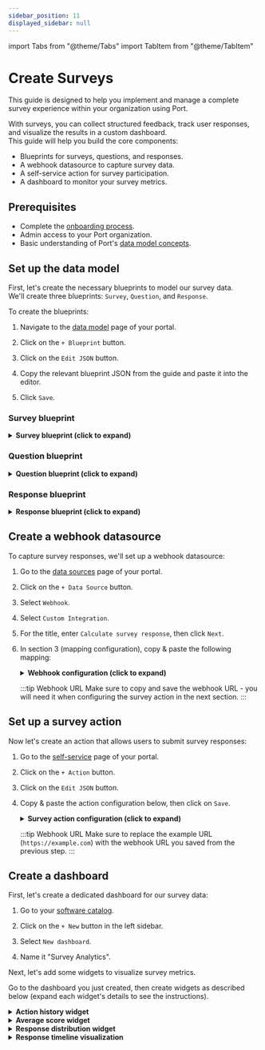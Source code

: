 ```yaml
---
sidebar_position: 11
displayed_sidebar: null
---
```


import Tabs from "@theme/Tabs"
import TabItem from "@theme/TabItem"

# Create Surveys

This guide is designed to help you implement and manage a complete survey experience within your organization using Port.  

With surveys, you can collect structured feedback, track user responses, and visualize the results in a custom dashboard.  
This guide will help you build the core components:
- Blueprints for surveys, questions, and responses.
- A webhook datasource to capture survey data.
- A self-service action for survey participation.
- A dashboard to monitor your survey metrics.

## Prerequisites

- Complete the [onboarding process](/getting-started/overview).
- Admin access to your Port organization.
- Basic understanding of Port's [data model concepts](/build-your-software-catalog/customize-integrations/configure-data-model).

## Set up the data model

First, let's create the necessary blueprints to model our survey data.  
We'll create three blueprints: `Survey`, `Question`, and `Response`.

To create the blueprints:
1. Navigate to the [data model](https://app.getport.io/settings/data-model) page of your portal.

2. Click on the `+ Blueprint` button.

3. Click on the `Edit JSON` button.

4. Copy the relevant blueprint JSON from the guide and paste it into the editor.

5. Click `Save`.

### Survey blueprint

<details>
<summary><b>Survey blueprint (click to expand)</b></summary>

```json
{
  "identifier": "survey",
  "title": "Survey",
  "icon": "Bar",
  "schema": {
    "properties": {
      "title": {
        "type": "string",
        "title": "Title"
      },
      "description": {
        "type": "string",
        "title": "Description",
        "format": "markdown"
      }
    },
    "required": []
  },
  "mirrorProperties": {},
  "calculationProperties": {},
  "aggregationProperties": {},
  "relations": {}
}
```
</details>

### Question blueprint

<details>
<summary><b>Question blueprint (click to expand)</b></summary>

```json
{
  "identifier": "question",
  "title": "Question",
  "icon": "Bulb",
  "schema": {
    "properties": {
      "numeric_question": {
        "type": "boolean",
        "title": "Numeric Question"
      }
    },
    "required": [
      "numeric_question"
    ]
  },
  "mirrorProperties": {},
  "calculationProperties": {
    "avg_score_scorecard": {
      "title": "Avg Score - Scorecard",
      "icon": "DefaultProperty",
      "calculation": "if (.properties.avg_score == null) then null else if (.properties.avg_score < 3) then \"low\" elif (.properties.avg_score <= 4) then \"medium\" else \"high\" end end",
      "type": "string",
      "colorized": true,
      "colors": {
        "low": "red",
        "medium": "yellow",
        "high": "green"
      }
    }
  },
  "aggregationProperties": {
    "avg_score": {
      "title": "Avg Score",
      "icon": "DefaultProperty",
      "type": "number",
      "target": "response",
      "calculationSpec": {
        "func": "average",
        "averageOf": "total",
        "property": "numeric_value",
        "measureTimeBy": "$createdAt",
        "calculationBy": "property"
      }
    }
  },
  "relations": {
    "survey": {
      "title": "Survey",
      "target": "survey",
      "required": false,
      "many": false
    }
  }
}
```
</details>

### Response blueprint

<details>
<summary><b>Response blueprint (click to expand)</b></summary>

```json
{
  "identifier": "response",
  "title": "Response",
  "icon": "Register",
  "schema": {
    "properties": {
      "value": {
        "icon": "DefaultProperty",
        "type": "string",
        "title": "Answer"
      }
    },
    "required": []
  },
  "mirrorProperties": {
    "team": {
      "title": "Team",
      "path": "user.$team.$identifier"
    },
    "avg_score": {
      "title": "Avg Score",
      "path": "question.avg_score"
    }
  },
  "calculationProperties": {
    "numeric_value": {
      "title": "Numeric Value",
      "icon": "DefaultProperty",
      "calculation": ".properties.value | (tonumber // null)",
      "type": "number"
    }
  },
  "aggregationProperties": {},
  "relations": {
    "user": {
      "title": "User",
      "target": "_user",
      "required": false,
      "many": false
    },
    "question": {
      "title": "Question",
      "target": "question",
      "required": false,
      "many": false
    }
  }
}
```
</details>

## Create a webhook datasource

To capture survey responses, we'll set up a webhook datasource:

1. Go to the [data sources](https://app.getport.io/settings/data-sources) page of your portal.

2. Click on the `+ Data Source` button.

3. Select `Webhook`.

4. Select `Custom Integration`.

5. For the title, enter `Calculate survey response`, then click `Next`.

6. In section 3 (mapping configuration), copy & paste the following mapping:

    <details>
    <summary><b>Webhook configuration (click to expand)</b></summary>

    The following mapping configuration defines how to handle incoming data, specifying which piece of data to map to which property on the relevant entity.

    ```json
    [
      {
        "blueprint": "question",
        "operation": "create",
        "filter": "true",
        "itemsToParse": ".body.responses",
        "entity": {
          "identifier": ".item.key",
          "title": ".item.key",
          "properties": {
            "numeric_question": ".item.value | type == \"number\""
          },
          "relations": {
            "survey": ".body.port_context.actionId"
          }
        }
      },
      {
        "blueprint": "response",
        "operation": "create",
        "filter": "true",
        "itemsToParse": ".body.responses",
        "entity": {
          "identifier": "[.headers.run_id, .item.key, .item.value] | join(\"_\") | gsub(\" |/|,|\\\\.|\\\\(|\\\\)\"; \"\")",
          "title": "[.headers.run_id, .item.key, .item.value] | join(\" \") | gsub(\" |/|,|\\\\.|\\\\(|\\\\)\"; \"\")",
          "properties": {
            "value": ".item.value"
          },
          "relations": {
            "question": ".item.key",
            "user": ".body.port_context.user"
          }
        }
      }
    ]
    ```
    </details>

    :::tip Webhook URL
    Make sure to copy and save the webhook URL - you will need it when configuring the survey action in the next section.
    :::

## Set up a survey action

Now let's create an action that allows users to submit survey responses:

1. Go to the [self-service](https://app.getport.io/actions) page of your portal.

2. Click on the `+ Action` button.

3. Click on the `Edit JSON` button.

4. Copy & paste the action configuration below, then click on `Save`.

    <details>
    <summary><b>Survey action configuration (click to expand)</b></summary>

    ```json
    {
      "identifier": "answer_example_survey",
      "title": "Answer Example Survey",
      "icon": "Chat",
      "trigger": {
        "type": "self-service",
        "operation": "CREATE",
        "userInputs": {
          "properties": {
            "how_would_you_rate_this_rating": {
              "type": "number",
              "title": "Example Rating Question (0-5)",
              "enum": [
                5,
                4,
                3,
                2,
                1,
                0
              ],
              "enumColors": {
                "0": "lightGray",
                "1": "red",
                "2": "orange",
                "3": "yellow",
                "4": "blue",
                "5": "green"
              }
            },
            "select_from_options": {
              "type": "string",
              "title": "Example Selection Question",
              "enum": [
                "Option A",
                "Option B",
                "Option C",
                "Option D"
              ]
            },
            "what_do_you_think_on_this_open": {
              "type": "string",
              "title": "Example Open-Ended Question"
            }
          },
          "required": [],
          "steps": [
            {
              "title": "First Step",
              "order": [
                "how_would_you_rate_this_rating",
                "select_from_options"
              ]
            },
            {
              "title": "Second Step",
              "order": [
                "what_do_you_think_on_this_open"
              ]
            }
          ]
        }
      },
      "invocationMethod": {
        "type": "WEBHOOK",
        "url": "https://example.com",
        "agent": false,
        "synchronized": true,
        "method": "POST",
        "headers": {
          "RUN_ID": "{{ .run.id }}"
        },
        "body": {
          "responses": "{{ .inputs | to_entries | map( if (.value | type) == \"array\" then (. as {key: $k, value: $vals} | $vals | map({\"key\": $k, \"value\": .})) else {\"key\": .key, \"value\": .value} end ) | flatten }}",
          "port_context": {
            "runId": "{{ .run.id }}",
            "actionId": "{{.action.identifier}}",
            "user": "{{.trigger.by.user.email}}"
          }
        }
      },
      "requiredApproval": false
    }
    ```
    </details>

    :::tip Webhook URL
    Make sure to replace the example URL (`https://example.com`) with the webhook URL you saved from the previous step.
    :::

## Create a dashboard

First, let's create a dedicated dashboard for our survey data:

1. Go to your [software catalog](https://app.getport.io/organization/catalog).

2. Click on the `+ New` button in the left sidebar.

3. Select `New dashboard`.

4. Name it "Survey Analytics".

Next, let's add some widgets to visualize survey metrics.  

Go to the dashboard you just created, then create widgets as described below (expand each widget's details to see the instructions).

<details>
<summary><b>Action history widget</b></summary>
1. Click on the `+ Widget` button and select `Action History`.

2. For the `Action` property, select the "Survey Response" action we just created.

3. Customize the widget as you see fit, by hiding columns/filtering/sorting.

<img src="/img/guides/survey-responses-dashboard-example.png" border='1px' />

</details>




<details>
<summary><b>Average score widget</b></summary>

1. Click on the `+ Widget` button and select `Number Chart`.

2. Configure the widget as follows:
   - **Title**: "\{selected question\} Avg. Score"
   
   - **Chart Type**: Display single property
   
   - **Blueprint**: Question (can be omitted if configuring on the question entity page)
   
   - **Entity**: The specific question you want to track (can be omitted if configuring on the question entity page)
   
   - **Property**: Avg Score
   
This widget displays the average score calculated from all responses for the chosen question:

<img src="/img/guides/AvgScoreWidget.png" width="50%" border='1px' />

</details>

<details>
<summary><b>Response distribution widget</b></summary>

1. Click on the `+ Widget` button and select `Pie chart`.

2. Configure the widget as follows:
   - **Title**: "\{selected question\} distribution"
   
   - **Blueprint**: Response
   
   - **Breakdown by property**: Answer
   
   - **Additional filters**: 
   
      ```json showLineNumbers
      {
        "combinator": "and",
        "rules": [
          {
            "operator": "relatedTo",
            "blueprint": "question",
            "value": "{question_identifier}"
          },
          {
            "operator": "=",
            "value": "response",
            "property": "$blueprint"
          }
        ]
      }
      ```

This widget shows the distribution of answers across all responses for the selected question:

<img src="/img/guides/AnswerDistributionWidget.png" width="50%" border='1px' />

</details>

<details>
<summary><b>Response timeline visualization</b></summary>
1. Click on the `+ Widget` button and select `Line Chart`.

2. Configure the widget as follows:
   - **Title**: "\{specific_question\} over time"
   
   - **Blueprint**: Question (can be omitted if configuring on the question entity page)
   
   - **Entity**: \{specific_question\} (can be omitted if configuring on the question entity page)
   
   - **Property**: Avg Score
   
   - **Time Interval**: Your desired time interval
   
   - **Time Range**: Your desired time range

This widget shows the average score for the selected question over time.

</details>
